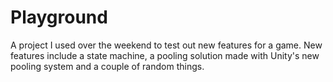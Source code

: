 # Playground
A project I used over the weekend to test out new features for a game. New features include a state machine, a pooling solution made with Unity's new pooling system and a couple of random things.
